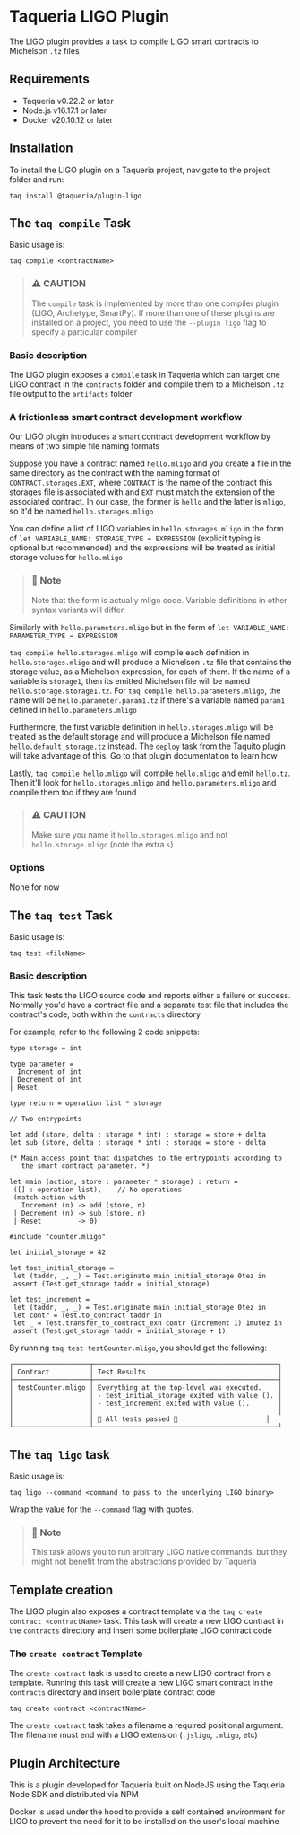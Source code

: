 # Taqueria LIGO Plugin

The LIGO plugin provides a task to compile LIGO smart contracts to Michelson `.tz` files

## Requirements

- Taqueria v0.22.2 or later
- Node.js v16.17.1 or later
- Docker v20.10.12 or later

## Installation

To install the LIGO plugin on a Taqueria project, navigate to the project folder and run:
```shell
taq install @taqueria/plugin-ligo
```

## The `taq compile` Task

Basic usage is:

```shell
taq compile <contractName>
```

> ### :warning: CAUTION
> The `compile` task is implemented by more than one compiler plugin (LIGO, Archetype, SmartPy). If more than one of these plugins are installed on a project, you need to use the `--plugin ligo` flag to specify a particular compiler

### Basic description
The LIGO plugin exposes a `compile` task in Taqueria which can target one LIGO contract in the `contracts` folder and compile them to a Michelson `.tz` file output to the `artifacts` folder

### A frictionless smart contract development workflow
Our LIGO plugin introduces a smart contract development workflow by means of two simple file naming formats

Suppose you have a contract named `hello.mligo` and you create a file in the same directory as the contract with the naming format of `CONTRACT.storages.EXT`, where `CONTRACT` is the name of the contract this storages file is associated with and `EXT` must match the extension of the associated contract. In our case, the former is `hello` and the latter is `mligo`, so it'd be named `hello.storages.mligo`

You can define a list of LIGO variables in `hello.storages.mligo` in the form of `let VARIABLE_NAME: STORAGE_TYPE = EXPRESSION` (explicit typing is optional but recommended) and the expressions will be treated as initial storage values for `hello.mligo`

> ### :page_with_curl: Note
> Note that the form is actually mligo code. Variable definitions in other syntax variants will differ.

Similarly with `hello.parameters.mligo` but in the form of `let VARIABLE_NAME: PARAMETER_TYPE = EXPRESSION`

`taq compile hello.storages.mligo` will compile each definition in `hello.storages.mligo` and will produce a Michelson `.tz` file that contains the storage value, as a Michelson expression, for each of them. If the name of a variable is `storage1`, then its emitted Michelson file will be named `hello.storage.storage1.tz`. For `taq compile hello.parameters.mligo`, the name will be `hello.parameter.param1.tz` if there's a variable named `param1` defined in `hello.parameters.mligo`

Furthermore, the first variable definition in `hello.storages.mligo` will be treated as the default storage and will produce a Michelson file named `hello.default_storage.tz` instead. The `deploy` task from the Taquito plugin will take advantage of this. Go to that plugin documentation to learn how

Lastly, `taq compile hello.mligo` will compile `hello.mligo` and emit `hello.tz`. Then it'll look for `hello.storages.mligo` and `hello.parameters.mligo` and compile them too if they are found

> ### :warning: CAUTION
> Make sure you name it `hello.storages.mligo` and not `hello.storage.mligo` (note the extra `s`)

### Options

None for now

## The `taq test` Task

Basic usage is:

```shell
taq test <fileName>
```

### Basic description
This task tests the LIGO source code and reports either a failure or success. Normally you'd have a contract file and a separate test file that includes the contract's code, both within the `contracts` directory

For example, refer to the following 2 code snippets:
```ligo title="counter.mligo"
type storage = int

type parameter =
  Increment of int
| Decrement of int
| Reset

type return = operation list * storage

// Two entrypoints

let add (store, delta : storage * int) : storage = store + delta
let sub (store, delta : storage * int) : storage = store - delta

(* Main access point that dispatches to the entrypoints according to
   the smart contract parameter. *)

let main (action, store : parameter * storage) : return =
 ([] : operation list),    // No operations
 (match action with
   Increment (n) -> add (store, n)
 | Decrement (n) -> sub (store, n)
 | Reset         -> 0)
```

```ligo title="testCounter.mligo"
#include "counter.mligo"

let initial_storage = 42

let test_initial_storage =
 let (taddr, _, _) = Test.originate main initial_storage 0tez in
 assert (Test.get_storage taddr = initial_storage)

let test_increment =
 let (taddr, _, _) = Test.originate main initial_storage 0tez in
 let contr = Test.to_contract taddr in
 let _ = Test.transfer_to_contract_exn contr (Increment 1) 1mutez in
 assert (Test.get_storage taddr = initial_storage + 1)
```

By running `taq test testCounter.mligo`, you should get the following:
```
┌───────────────────┬──────────────────────────────────────────────┐
│ Contract          │ Test Results                                 │
├───────────────────┼──────────────────────────────────────────────┤
│ testCounter.mligo │ Everything at the top-level was executed.    │
│                   │ - test_initial_storage exited with value (). │
│                   │ - test_increment exited with value ().       │
│                   │                                              │
│                   │ 🎉 All tests passed 🎉                      │
└───────────────────┴──────────────────────────────────────────────┘
```

## The `taq ligo` task

Basic usage is:

```shell
taq ligo --command <command to pass to the underlying LIGO binary>
```

Wrap the value for the `--command` flag with quotes.

> ### :page_with_curl: Note
> This task allows you to run arbitrary LIGO native commands, but they might not benefit from the abstractions provided by Taqueria

## Template creation
The LIGO plugin also exposes a contract template via the `taq create contract <contractName>` task. This task will create a new LIGO contract in the `contracts` directory and insert some boilerplate LIGO contract code

### The `create contract` Template

The `create contract` task is used to create a new LIGO contract from a template. Running this task will create a new LIGO smart contract in the `contracts` directory and insert boilerplate contract code
    
```shell
taq create contract <contractName>
```

The `create contract` task takes a filename a required positional argument. The filename must end with a LIGO extension (`.jsligo`, `.mligo`, etc)

## Plugin Architecture

This is a plugin developed for Taqueria built on NodeJS using the Taqueria Node SDK and distributed via NPM

Docker is used under the hood to provide a self contained environment for LIGO to prevent the need for it to be installed on the user's local machine